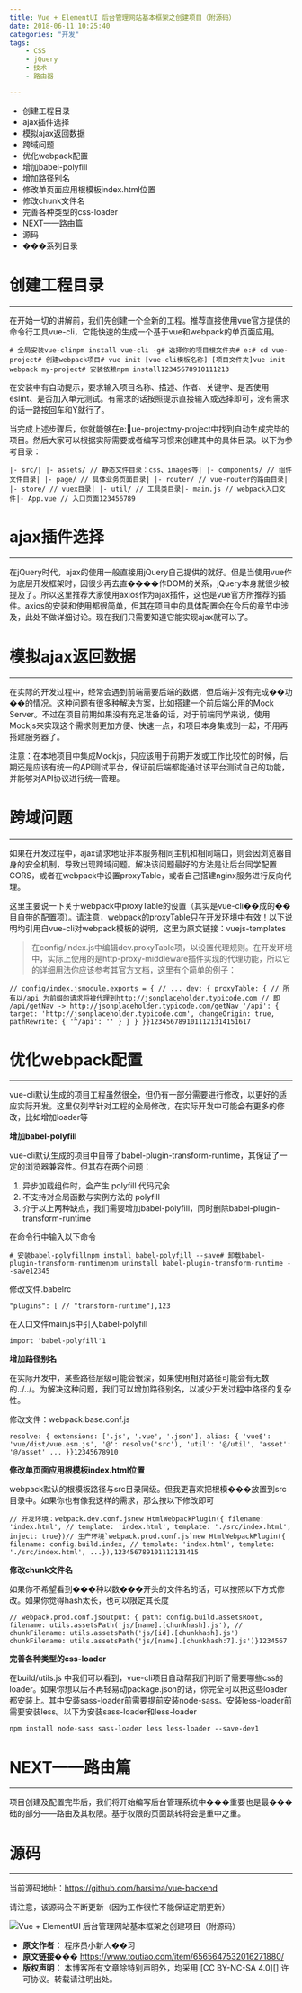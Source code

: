 ```yaml
---
title: Vue + ElementUI 后台管理网站基本框架之创建项目（附源码）
date: 2018-06-11 10:25:40
categories: "开发"
tags:
	- CSS
	- jQuery
	- 技术
	- 路由器

---
```


 *  创建工程目录
 *  ajax插件选择
 *  模拟ajax返回数据
 *  跨域问题
 *  优化webpack配置
 *  增加babel-polyfill
 *  增加路径别名
 *  修改单页面应用根模板index.html位置
 *  修改chunk文件名
 *  完善各种类型的css-loader
 *  NEXT——路由篇
 *  源码
 *  ���系列目录

# **创建工程目录** #

--------------------

在开始一切的讲解前，我们先创建一个全新的工程。推荐直接使用vue官方提供的命令行工具vue-cli，它能快速的生成一个基于vue和webpack的单页面应用。

``````````
# 全局安装vue-clinpm install vue-cli -g# 选择你的项目根文件夹# e:# cd vue-project# 创建webpack项目# vue init [vue-cli模板名称] [项目文件夹]vue init webpack my-project# 安装依赖npm install12345678910111213
``````````

在安装中有自动提示，要求输入项目名称、描述、作者、关键字、是否使用eslint、是否加入单元测试。有需求的话按照提示直接输入或选择即可，没有需求的话一路按回车和Y就行了。

当完成上述步骤后，你就能够在e:ue-projectmy-project中找到自动生成完毕的项目。然后大家可以根据实际需要或者编写习惯来创建其中的具体目录。以下为参考目录：

``````````
|- src/| |- assets/ // 静态文件目录：css、images等| |- components/ // 组件文件目录| |- page/ // 具体业务页面目录| |- router/ // vue-router的路由目录| |- store/ // vuex目录| |- util/ // 工具类目录|- main.js // webpack入口文件|- App.vue // 入口页面123456789
``````````

# **ajax插件选择** #

--------------------

在jQuery时代，ajax的使用一般直接用jQuery自己提供的就好。但是当使用vue作为底层开发框架时，因很少再去直����作DOM的关系，jQuery本身就很少被提及了。所以这里推荐大家使用axios作为ajax插件，这也是vue官方所推荐的插件。axios的安装和使用都很简单，但其在项目中的具体配置会在今后的章节中涉及，此处不做详细讨论。现在我们只需要知道它能实现ajax就可以了。

# **模拟ajax返回数据** #

--------------------

在实际的开发过程中，经常会遇到前端需要后端的数据，但后端并没有完成��功��的情况。这种问题有很多种解决方案，比如搭建一个前后端公用的Mock Server。不过在项目前期如果没有充足准备的话，对于前端同学来说，使用Mockjs来实现这个需求则更加方便、快速一点，和项目本身集成到一起，不用再搭建服务器了。

注意：在本地项目中集成Mockjs，只应该用于前期开发或工作比较忙的时候，后期还是应该有统一的API测试平台，保证前后端都能通过该平台测试自己的功能，并能够对API协议进行统一管理。

# **跨域问题** #

--------------------

如果在开发过程中，ajax请求地址非本服务相同主机和相同端口，则会因浏览器自身的安全机制，导致出现跨域问题。解决该问题最好的方法是让后台同学配置CORS，或者在webpack中设置proxyTable，或者自己搭建nginx服务进行反向代理。

这里主要说一下关于webpack中proxyTable的设置（其实是vue-cli��成的��目自带的配置项）。请注意，webpack的proxyTable只在开发环境中有效！以下说明均引用自vue-cli对webpack模板的说明，这里为原文链接：vuejs-templates

> 在config/index.js中编辑dev.proxyTable项，以设置代理规则。在开发环境中，实际上使用的是http-proxy-middleware插件实现的代理功能，所以它的详细用法你应该参考其官方文档，这里有个简单的例子：

``````````
// config/index.jsmodule.exports = { // ... dev: { proxyTable: { // 所有以/api 为前缀的请求将被代理到http://jsonplaceholder.typicode.com // 即 /api/getNav -> http://jsonplaceholder.typicode.com/getNav '/api': { target: 'http://jsonplaceholder.typicode.com', changeOrigin: true, pathRewrite: { '^/api': '' } } } }}1234567891011121314151617
``````````

# **优化webpack配置** #

--------------------

vue-cli默认生成的项目工程虽然很全，但仍有一部分需要进行修改，以更好的适应实际开发。这里仅列举针对工程的全局修改，在实际开发中可能会有更多的修改，比如增加loader等

**增加babel-polyfill**

vue-cli默认生成的项目中自带了babel-plugin-transform-runtime，其保证了一定的浏览器兼容性。但其存在两个问题：

1.  异步加载组件时，会产生 polyfill 代码冗余
2.  不支持对全局函数与实例方法的 polyfill
3.  介于以上两种缺点，我们需要增加babel-polyfill，同时删除babel-plugin-transform-runtime

在命令行中输入以下命令

``````````
# 安装babel-polyfillnpm install babel-polyfill --save# 卸载babel-plugin-transform-runtimenpm uninstall babel-plugin-transform-runtime --save12345
``````````

修改文件.babelrc

``````````
"plugins": [ // "transform-runtime"],123
``````````

在入口文件main.js中引入babel-polyfill

``````````
import 'babel-polyfill'1
``````````

**增加路径别名**

在实际开发中，某些路径层级可能会很深，如果使用相对路径可能会有无数的../../。为解决这种问题，我们可以增加路径别名，以减少开发过程中路径的复杂性。

修改文件：webpack.base.conf.js

``````````
resolve: { extensions: ['.js', '.vue', '.json'], alias: { 'vue$': 'vue/dist/vue.esm.js', '@': resolve('src'), 'util': '@/util', 'asset': '@/asset' ... }}12345678910
``````````

**修改单页面应用根模板index.html位置**

webpack默认的根模板路径与src目录同级。但我更喜欢把根模���放置到src目录中。如果你也有像我这样的需求，那么按以下修改即可

``````````
// 开发环境：webpack.dev.conf.jsnew HtmlWebpackPlugin({ filename: 'index.html', // template: 'index.html', template: './src/index.html', inject: true})// 生产环境`webpack.prod.conf.js`new HtmlWebpackPlugin({ filename: config.build.index, // template: 'index.html', template: './src/index.html', ...}),123456789101112131415
``````````

**修改chunk文件名**

如果你不希望看到���种以数���开头的文件名的话，可以按照以下方式修改。如果你觉得hash太长，也可以限定其长度

``````````
// webpack.prod.conf.jsoutput: { path: config.build.assetsRoot, filename: utils.assetsPath('js/[name].[chunkhash].js'), // chunkFilename: utils.assetsPath('js/[id].[chunkhash].js') chunkFilename: utils.assetsPath('js/[name].[chunkhash:7].js')}1234567
``````````

**完善各种类型的css-loader**

在build/utils.js 中我们可以看到，vue-cli项目自动帮我们判断了需要哪些css的loader。如果你想以后不再轻易动package.json的话，你完全可以把这些loader都安装上。其中安装sass-loader前需要提前安装node-sass。安装less-loader前需要安装less。以下为安装sass-loader和less-loader

``````````
npm install node-sass sass-loader less less-loader --save-dev1
``````````

# **NEXT——路由篇** #

--------------------

项目创建及配置完毕后，我们将开始编写后台管理系统中���重要也是最���础的部分——路由及其权限。基于权限的页面跳转将会是重中之重。

# **源码** #

--------------------

当前源码地址：https://github.com/harsima/vue-backend

请注意，该源码会不断更新（因为工作很忙不能保证定期更新）

![Vue + ElementUI 后台管理网站基本框架之创建项目（附源码）][Vue _ ElementUI]


[Vue _ ElementUI]: /pro/os/crawler/6J2A-FQER-YBNZ.jpg
 *  **原文作者：** 程序员小新人��习
 *  **原文链接���** https://www.toutiao.com/item/6565647532016271880/
 *  **版权声明：** 本博客所有文章除特别声明外，均采用 [CC BY-NC-SA 4.0][] 许可协议。转载请注明出处。